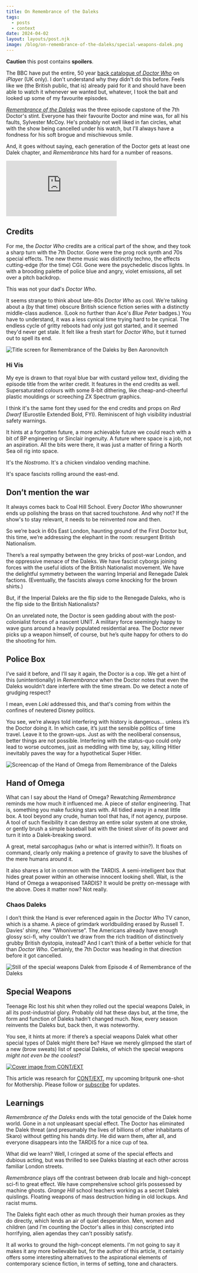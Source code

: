 ```yaml
---
title: On Remembrance of the Daleks
tags:
  - posts
  - context
date: 2024-04-02
layout: layouts/post.njk
image: /blog/on-remembrance-of-the-daleks/special-weapons-dalek.png
---
```

<aside>

**Caution** this post contains **spoilers**.

</aside>

The BBC have put the entire, 50 year [back catalogue of *Doctor Who*](https://www.bbc.co.uk/iplayer/episodes/p0ggwr8l/doctor-who-19631996) on *iPlayer* (UK only). I don't understand why they didn't do this before. Feels like we (the British public, that is) already paid for it and should have been able to watch it whenever we wanted but, whatever, I took the bait and looked up some of my favourite episodes.

[_Remembrance of the Daleks_](https://www.bbc.co.uk/iplayer/episode/p00v91lj/doctor-who-19631996-season-25-remembrance-of-the-daleks-part-1) was the three episode capstone of the 7th Doctor's stint. Everyone has their favourite Doctor and mine was, for all his faults, Sylvester McCoy. He's probably not well liked in fan circles, what with the show being cancelled under his watch, but I'll always have a fondness for his soft brogue and mischievous smile.

And, it goes without saying, each generation of the Doctor gets at least one Dalek chapter, and _Remembrance_ hits hard for a number of reasons.

<iframe class="youtube video embed" src="https://www.youtube.com/embed/d0r27kOw2rw?si=n_i7rqxfgnqGCpID&amp;controls=0" title="YouTube video player" frameborder="0" allow="accelerometer; autoplay; clipboard-write; encrypted-media; gyroscope; picture-in-picture; web-share" allowfullscreen></iframe>

## Credits

For me, the _Doctor Who_ credits are a critical part of the show, and they took a sharp turn with the 7th Doctor. Gone were the prog rock synth and 70s special effects. The new theme music was distinctly techno, the effects cutting-edge (for the time) CGI. Gone were the psychedelic discos lights. In with a brooding palette of police blue and angry, violet emissions, all set over a pitch backdrop.

This was not your dad's _Doctor Who_.

It seems strange to think about late-80s _Doctor Who_ as cool. We're talking about a (by that time) obscure British science fiction series with a distinctly middle-class audience. (Look no further than Ace's _Blue Peter_ badges.) You have to understand, it was a less cynical time trying hard to be cynical. The endless cycle of gritty reboots had only just got started, and it seemed they'd never get stale. It felt like a fresh start for _Doctor Who_, but it turned out to spell its end.

![Title screen for Remembrance of the Daleks by Ben Aaronovitch](./content/blog/on-remembrance-of-the-daleks/remembrance-of-the-daleks-title.png "Remembrance of the Daleks")

### Hi Vis

My eye is drawn to that royal blue bar with custard yellow text, dividing the episode title from the writer credit. It features in the end credits as well. Supersaturated colours with some 8-bit dithering, like cheap-and-cheerful plastic mouldings or screeching ZX Spectrum graphics.

I think it's the same font they used for the end credits and props on _Red Dwarf_ (Eurostile Extended Bold, FYI). Reminiscent of high visibility industrial safety warnings.

It hints at a forgotten future, a more achievable future we could reach with a bit of BP engineering or Sinclair ingenuity. A future where space is a job, not an aspiration. All the bits were there, it was just a matter of firing a North Sea oil rig into space.

It's the _Nostromo_. It's a chicken vindaloo vending machine.

It's space fascists rolling around the east-end.

## Don’t mention the war

It always comes back to Coal Hill School. Every _Doctor Who_ showrunner ends up polishing the brass on that sacred touchstone. And why not? If the show's to stay relevant, it needs to be reinvented now and then.

So we’re back in 60s East London, haunting ground of the First Doctor but, this time, we’re addressing the elephant in the room: resurgent British Nationalism.

There’s a real sympathy between the grey bricks of post-war London, and the oppressive menace of the Daleks. We have fascist cyborgs joining forces with the useful idiots of the British Nationalist movement. We have the delightful symmetry between the warring Imperial and Renegade Dalek factions. (Eventually, the fascists always come knocking for the brown shirts.)

But, if the Imperial Daleks are the flip side to the Renegade Daleks, who is the flip side to the British Nationalists?

On an unrelated note, the Doctor is seen gadding about with the post-colonialist forces of a nascent UNIT. A military force seemingly happy to wave guns around a heavily populated residential area. The Doctor never picks up a weapon himself, of course, but he’s quite happy for others to do the shooting for him.

## Police Box

I’ve said it before, and I’ll say it again, the Doctor is a cop. We get a hint of this (unintentionally) in _Remembrance_ when the Doctor notes that even the Daleks wouldn’t dare interfere with the time stream. Do we detect a note of grudging respect?

<aside>

I mean, even *Loki* addressed this, and that's coming from within the confines of neutered Disney politics.

</aside>

You see, we’re always told interfering with history is dangerous… unless it’s the Doctor doing it. In which case, it’s just the sensible politics of time travel. Leave it to the grown-ups. Just as with the neoliberal consensus, better things are not possible. Interfering with the status-quo could only lead to worse outcomes, just as meddling with time by, say, killing Hitler inevitably paves the way for a hypothetical Super Hitler.

![Screencap of the Hand of Omega from Remembrance of the Daleks](./content/blog/on-remembrance-of-the-daleks/hand-of-omega.png "The Hand of Omega")

## Hand of Omega

What can I say about the Hand of Omega? Rewatching *Remembrance* reminds me how much it influenced me. A piece of _stellar_ engineering. That is, something you make fucking stars with. All tidied away in a neat little box. A tool beyond any crude, human tool that has, if not agency, purpose. A tool of such flexibility it can destroy an entire solar system at one stroke, or gently brush a simple baseball bat with the tiniest sliver of its power and turn it into a Dalek-breaking sword.

A great, metal sarcophagus (who or what is interred within?). It floats on command, clearly only making a pretence of gravity to save the blushes of the mere humans around it.

It also shares a lot in common with the TARDIS. A semi-intelligent box that hides great power within an otherwise innocent looking shell. Wait, is the Hand of Omega a weaponised TARDIS? It would be pretty on-message with the above. Does it matter now? Not really.

### Chaos Daleks

I don’t think the Hand is ever referenced again in the _Doctor Who_ TV canon, which is a shame. A piece of grimdark worldbuilding erased by Russell T. Davies’ shiny, new “Whoniverse”. The Americans already have enough glossy sci-fi, why couldn't we draw from the rich tradition of distinctively grubby British dystopia, instead? And I can’t think of a better vehicle for that than _Doctor Who_. Certainly, the 7th Doctor was heading in that direction before it got cancelled.

![Still of the special weapons Dalek from Episode 4 of Remembrance of the Daleks](./content/blog/on-remembrance-of-the-daleks/special-weapons-dalek.png "Special Weapons Dalek")

## Special Weapons

Teenage Ric lost his shit when they rolled out the special weapons Dalek, in all its post-industrial glory. Probably old hat these days but, at the time, the form and function of Daleks hadn’t changed much. Now, every season reinvents the Daleks but, back then, it was noteworthy.

You see, it hints at more: if there’s a special weapons Dalek what other special types of Dalek might there be? Have we merely glimpsed the start of a new (brow sweats) list of special Daleks, of which the special weapons _might not even be the coolest?_

<aside>

[![Cover image from CONT/EXT](./content/products/context/context.png "CONT/EXT")](https://grislyeye.com/products/context)

This article was research for [CONT/EXT](https://grislyeye.com/products/context), my upcoming britpunk one-shot for Mothership. Please follow or [subscribe](/mailing-list/) for updates.

</aside>

## Learnings

_Remembrance of the Daleks_ ends with the total genocide of the Dalek home world. Gone in a not unpleasant special effect. The Doctor has eliminated the Dalek threat (and presumably the lives of billions of other inhabitants of Skaro) without getting his hands dirty. He did warn them, after all, and everyone disappears into the TARDIS for a nice cup of tea.

What did we learn? Well, I cringed at some of the special effects and dubious acting, but was thrilled to see Daleks blasting at each other across familiar London streets.

_Remembrance_ plays off the contrast between drab locale and high-concept sci-fi to great effect. We have comprehensive school girls possessed by machine ghosts. _Grange Hill_ school teachers working as a secret Dalek quislings. Floating weapons of mass destruction hiding in old lockups. And racist mums.

The Daleks fight each other as much through their human proxies as they do directly, which lends an air of quiet desperation. Men, women and children (and I'm counting the Doctor's allies in this) conscripted into horrifying, alien agendas they can't possibly satisfy.

It all works to ground the high-concept elements. I'm not going to say it makes it any more believable but, for the author of this article, it certainly offers some interesting alternatives to the aspirational elements of contemporary science fiction, in terms of setting, tone and characters.

